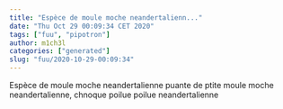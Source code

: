 ```yaml
---
title: "Espèce de moule moche neandertalienn..."
date: "Thu Oct 29 00:09:34 CET 2020"
tags: ["fuu", "pipotron"]
author: m1ch3l
categories: ["generated"]
slug: "fuu/2020-10-29-00:09:34"
---
```


Espèce de moule moche neandertalienne puante de ptite moule moche neandertalienne, chnoque poilue poilue neandertalienne
